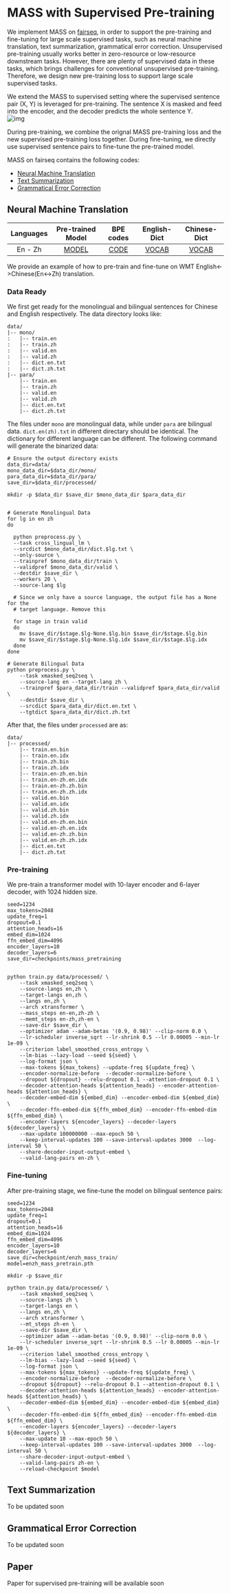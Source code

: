 # MASS with Supervised Pre-training

We implement MASS on [fairseq](https://github.com/pytorch/fairseq), in order to support the pre-training and fine-tuning for large scale supervised tasks, such as neural machine translation, text summarization, grammatical error correction. Unsupervised pre-training usually works better in zero-resource or low-resource downstream tasks. However, there are plenty of supervised data in these tasks, which brings challenges for conventional unsupervised pre-training. Therefore, we design new pre-training loss to support large scale supervised tasks.

We extend the MASS to supervised setting where the supervised sentence pair (X, Y) is leveraged for pre-training. The sentence X is masked and feed into the encoder, and the decoder predicts the whole sentence Y.  
![img](archi_mass_sup.png)

During pre-training, we combine the orignal MASS pre-training loss and the new supervised pre-training loss together. During fine-tuning, we directly use supervised sentence pairs to fine-tune the pre-trained model.  

MASS on fairseq contains the following codes:
* [Neural Machine Translation](#neural-machine-translation)
* [Text Summarization](#text-summarization)
* [Grammatical Error Correction](#grammatical-error-correction)


## Neural Machine Translation 

| Languages | Pre-trained Model | BPE codes | English-Dict | Chinese-Dict |
|:-----------:|:-----------------:| :---------:| :------------:| :------------:|
|En - Zh      | [MODEL](https://modelrelease.blob.core.windows.net/mass/zhen_mass_pre-training.pt) | [CODE](https://modelrelease.blob.core.windows.net/mass/bpecode.zip) | [VOCAB](https://modelrelease.blob.core.windows.net/mass/dict.en.txt) | [VOCAB](https://modelrelease.blob.core.windows.net/mass/dict.zh.txt)

We provide an example of how to pre-train and fine-tune on WMT English<->Chinese(En<->Zh) translation.

### Data Ready
We first get ready for the monolingual and bilingual sentences for Chinese and English respectively. The data directory looks like:

```
data/
|-- mono/
:   |-- train.en
:   |-- train.zh
:   |-- valid.en
:   |-- valid.zh
:   |-- dict.en.txt
:   |-- dict.zh.txt
|-- para/
    |-- train.en
    |-- train.zh
    |-- valid.en
    |-- valid.zh
    |-- dict.en.txt
    |-- dict.zh.txt
```
The files under `mono` are monolingual data, while under `para` are bilingual data. `dict.en(zh).txt` in different directary should be identical. The dictionary for different language can be different. The following command will generate the binarized data:

```
# Ensure the output directory exists
data_dir=data/
mono_data_dir=$data_dir/mono/
para_data_dir=$data_dir/para/
save_dir=$data_dir/processed/

mkdir -p $data_dir $save_dir $mono_data_dir $para_data_dir


# Generate Monolingual Data
for lg in en zh
do

  python preprocess.py \
  --task cross_lingual_lm \
  --srcdict $mono_data_dir/dict.$lg.txt \
  --only-source \
  --trainpref $mono_data_dir/train \
  --validpref $mono_data_dir/valid \
  --destdir $save_dir \
  --workers 20 \
  --source-lang $lg

  # Since we only have a source language, the output file has a None for the
  # target language. Remove this

  for stage in train valid
  do
    mv $save_dir/$stage.$lg-None.$lg.bin $save_dir/$stage.$lg.bin
    mv $save_dir/$stage.$lg-None.$lg.idx $save_dir/$stage.$lg.idx
  done
done

# Generate Bilingual Data
python preprocess.py \
	--task xmasked_seq2seq \
	--source-lang en --target-lang zh \
	--trainpref $para_data_dir/train --validpref $para_data_dir/valid \
	--destdir $save_dir \
	--srcdict $para_data_dir/dict.en.txt \
	--tgtdict $para_data_dir/dict.zh.txt
```
After that, the files under `processed` are as:
```
data/
|-- processed/
    |-- train.en.bin
    |-- train.en.idx
    |-- train.zh.bin
    |-- train.zh.idx
    |-- train.en-zh.en.bin
    |-- train.en-zh.en.idx
    |-- train.en-zh.zh.bin
    |-- train.en-zh.zh.idx
    |-- valid.en.bin
    |-- valid.en.idx
    |-- valid.zh.bin
    |-- valid.zh.idx
    |-- valid.en-zh.en.bin
    |-- valid.en-zh.en.idx
    |-- valid.en-zh.zh.bin
    |-- valid.en-zh.zh.idx
    |-- dict.en.txt
    |-- dict.zh.txt
```

### Pre-training
We pre-train a transformer model with 10-layer encoder and 6-layer decoder, with 1024 hidden size.
```
seed=1234
max_tokens=2048
update_freq=1
dropout=0.1
attention_heads=16
embed_dim=1024
ffn_embed_dim=4096
encoder_layers=10
decoder_layers=6
save_dir=checkpoints/mass_pretraining


python train.py data/processed/ \
    --task xmasked_seq2seq \
    --source-langs en,zh \
    --target-langs en,zh \
    --langs en,zh \
    --arch xtransformer \
    --mass_steps en-en,zh-zh \
    --memt_steps en-zh,zh-en \
    --save-dir $save_dir \
    --optimizer adam --adam-betas '(0.9, 0.98)' --clip-norm 0.0 \
    --lr-scheduler inverse_sqrt --lr-shrink 0.5 --lr 0.00005 --min-lr 1e-09 \
    --criterion label_smoothed_cross_entropy \
    --lm-bias --lazy-load --seed ${seed} \
    --log-format json \
    --max-tokens ${max_tokens} --update-freq ${update_freq} \
    --encoder-normalize-before  --decoder-normalize-before \
    --dropout ${dropout} --relu-dropout 0.1 --attention-dropout 0.1 \
    --decoder-attention-heads ${attention_heads} --encoder-attention-heads ${attention_heads} \
    --decoder-embed-dim ${embed_dim} --encoder-embed-dim ${embed_dim} \
    --decoder-ffn-embed-dim ${ffn_embed_dim} --encoder-ffn-embed-dim ${ffn_embed_dim} \
    --encoder-layers ${encoder_layers} --decoder-layers ${decoder_layers} \
    --max-update 100000000 --max-epoch 50 \
    --keep-interval-updates 100 --save-interval-updates 3000  --log-interval 50 \
    --share-decoder-input-output-embed \
    --valid-lang-pairs en-zh \
```

### Fine-tuning
After pre-training stage, we fine-tune the model on bilingual sentence pairs:
```
seed=1234
max_tokens=2048
update_freq=1
dropout=0.1
attention_heads=16
embed_dim=1024
ffn_embed_dim=4096
encoder_layers=10
decoder_layers=6
save_dir=checkpoint/enzh_mass_train/
model=enzh_mass_pretrain.pth

mkdir -p $save_dir

python train.py data/processed/ \
    --task xmasked_seq2seq \
    --source-langs zh \
    --target-langs en \
    --langs en,zh \
    --arch xtransformer \
    --mt_steps zh-en \
    --save-dir $save_dir \
    --optimizer adam --adam-betas '(0.9, 0.98)' --clip-norm 0.0 \
    --lr-scheduler inverse_sqrt --lr-shrink 0.5 --lr 0.00005 --min-lr 1e-09 \
    --criterion label_smoothed_cross_entropy \
    --lm-bias --lazy-load --seed ${seed} \
    --log-format json \
    --max-tokens ${max_tokens} --update-freq ${update_freq} \
    --encoder-normalize-before  --decoder-normalize-before \
    --dropout ${dropout} --relu-dropout 0.1 --attention-dropout 0.1 \
    --decoder-attention-heads ${attention_heads} --encoder-attention-heads ${attention_heads} \
    --decoder-embed-dim ${embed_dim} --encoder-embed-dim ${embed_dim} \
    --decoder-ffn-embed-dim ${ffn_embed_dim} --encoder-ffn-embed-dim ${ffn_embed_dim} \
    --encoder-layers ${encoder_layers} --decoder-layers ${decoder_layers} \
    --max-update 10 --max-epoch 50 \
    --keep-interval-updates 100 --save-interval-updates 3000  --log-interval 50 \
    --share-decoder-input-output-embed \
    --valid-lang-pairs zh-en \
    --reload-checkpoint $model
```


## Text Summarization
To be updated soon

## Grammatical Error Correction
To be updated soon

## Paper
Paper for supervised pre-training will be available soon
